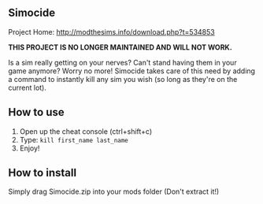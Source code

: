 Simocide
--------

Project Home: http://modthesims.info/download.php?t=534853

**THIS PROJECT IS NO LONGER MAINTAINED AND WILL NOT WORK.**

Is a sim really getting on your nerves? Can't stand having them in your game anymore? Worry no more! Simocide takes care of this need by adding a command to instantly kill any sim you wish (so long as they're on the current lot).

How to use
----------
1) Open up the cheat console (ctrl+shift+c)
2) Type: `kill first_name last_name`
3) Enjoy!

How to install
-------------
Simply drag Simocide.zip into your mods folder (Don't extract it!)
